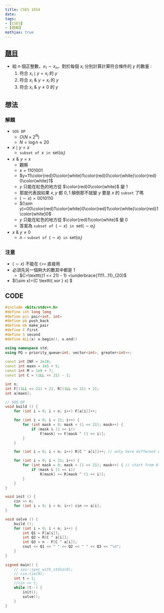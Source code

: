 ```yaml
---
title: CSES 1654
date: 
tags: 
- [CSES]
- [題解]
mathjax: true
---
```

## [題目](https://cses.fi/problemset/task/1654/)

- 給 $n$ 個正整數，$x_1\sim x_n$，對於每個 $x_i$ 分別計算計算符合條件的 $y$ 的數量 :
  1. 符合 $x_i \mid y = x_i$ 的 $y$ 
  2. 符合 $x_i \mathrel{\&} y = x_i$ 的 $y$ 
  3. 符合 $x_i \mathrel{\&} y\neq 0$ 的 $y$


<!-- more -->

## 想法

### 解題

- $\texttt{SOS DP}$
  - $O(N\times 2^N)$
  - $N=\log n \approx 20$
- $x \mid y = x$
  - $\texttt{subset of } x \texttt{ in } \text{set}(a_i)$
- $x\mathrel{\&} y = x$
  - 觀察
  - $x=1101001$
  - $y=11\color{red}0\color{white}1\color{red}0\color{white}\color{red}0\color{white}1$
  - $y$ 只能在紅色的地方從 $\color{red}0\color{white}$ 變 $1$
  - 那就代表說如果 $x,y$ 都 $0,1$ 顛倒那不就變 $y$ 要是 $x$ 的 $\texttt{subset}$ 了嗎
  - $(\sim x)=0010110$
  - $(\sim y)=00\color{red}1\color{white}0\color{red}1\color{white}\color{red}1\color{white}0$  
  - $y$ 只能在紅色的地方從 $\color{red}1\color{white}$ 變 $0$
  - 答案為 $\texttt{subset of } (\sim x) \texttt{ in } \text{set}(\sim a_i)$
- $x$ & $y \neq 0$
  - $n-\texttt{subset of } (\sim x) \texttt{ in } \text{set}(a_i)$

### 注意

- $(\sim x)$ 不能在 $\texttt{C++}$ 直接用
- 必須先另一個夠大的數其中都是 $1$
  - $C=\texttt{(1 << 21) - 1} =\underbrace{1111...11}_{20}$
- $(\sim x)=(C \texttt{ xor } x) $

## CODE

```cpp
#include <bits/stdc++.h>
#define int long long
#define pii pair<int, int>
#define pb push_back
#define mk make_pair
#define F first
#define S second
#define ALL(x) x.begin(), x.end()

using namespace std;
using PQ = priority_queue<int, vector<int>, greater<int>>;
 
const int INF = 2e18;
const int maxn = 3e5 + 5;
const int M = 1e9 + 7;
const int C = (1LL << 21) - 1;

int n;
int F[(1LL << 21) + 2], R[(1LL << 21) + 2];
int a[maxn];

// SOS DP
void build () {
    for (int i = 0; i < n; i++) F[a[i]]++;

    for (int i = 0; i < 21; i++) {
        for (int mask = 0; mask < (1 << 21); mask++) {
            if (mask & (1 << i))
                F[mask] += F[mask ^ (1 << i)];
        }
    }

    for (int i = 0; i < n; i++) R[C ^ a[i]]++; // only here different with F

    for (int i = 0; i < 21; i++) {
        for (int mask = 0; mask < (1 << 21); mask++) { // start from 0
            if (mask & (1 << i))
                R[mask] += R[mask ^ (1 << i)];
        }
    }
}

void init () {
    cin >> n;
    for (int i = 0; i < n; i++) cin >> a[i];
}

void solve () {
    build ();
    for (int i = 0; i < n; i++) {
        int Q1 = F[a[i]];
        int Q2 = R[C ^ a[i]];
        int Q3 = n - F[C ^ a[i]];
        cout << Q1 << " " << Q2 << " " << Q3 << "\n";
    }
} 
 
signed main() {
    // ios::sync_with_stdio(0);
    // cin.tie(0);
    int t = 1;
    //cin >> t;
    while (t--) {
        init();
        solve();
    }
} 
```
